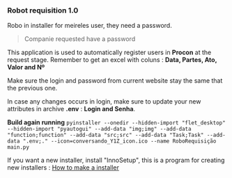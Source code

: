 ### **Robot requisition 1.0**
Robo in installer for meireles user, they need a password.

> Companie requested have a password

This application is used to automatically register users in **Procon** at the request stage.
Remember to get an excel with coluns : **Data, Partes, Ato, Valor and Nº**

Make sure the login and password from current website stay the same that the previous one.

In case any changes occurs in login, make sure to update your new attributes in archive **.env**  : **Login and Senha**.

 **Build again running**
`pyinstaller --onedir --hidden-import "flet_desktop" --hidden-import "pyautogui" --add-data "img;img" --add-data "function;function" --add-data "src;src" --add-data "Task;Task" --add-data ".env;." --icon=conversando_Y1Z_icon.ico --name RoboRequisição  main.py
`

If you want a new installer, install "InnoSetup", this is a program for creating new installers : 
[How to make a installer](https://www.youtube.com/watch?v=5U-nBAfbSek)
